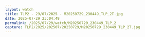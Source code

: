 ```yaml
---
layout: watch
title: TLP2 - 29/07/2025 - M20250729_230449_TLP_2T.jpg
date: 2025-07-29 23:04:49
permalink: /2025/07/29/watch/M20250729_230449_TLP_2
capture: TLP2/2025/202507/20250729/M20250729_230449_TLP_2T.jpg
---
```

